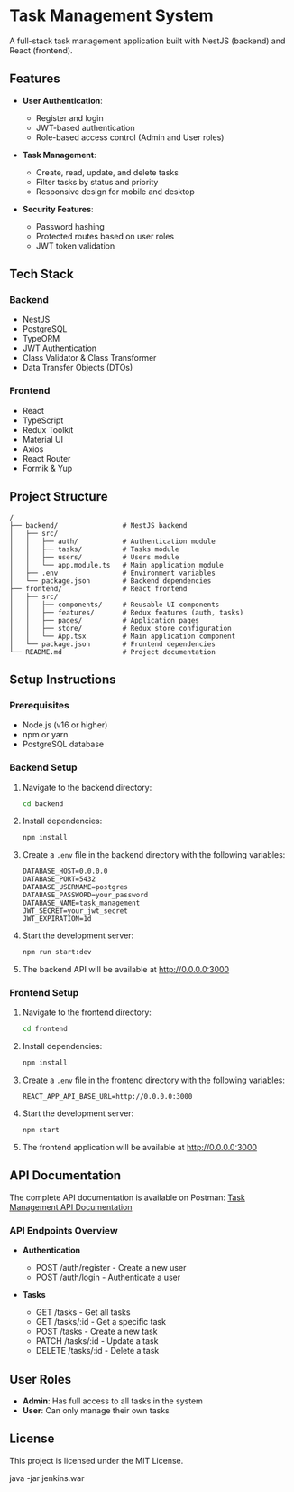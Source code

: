 # Task Management System

A full-stack task management application built with NestJS (backend) and React (frontend).

## Features

- **User Authentication**:
  - Register and login
  - JWT-based authentication
  - Role-based access control (Admin and User roles)

- **Task Management**:
  - Create, read, update, and delete tasks
  - Filter tasks by status and priority
  - Responsive design for mobile and desktop

- **Security Features**:
  - Password hashing
  - Protected routes based on user roles
  - JWT token validation

## Tech Stack

### Backend
- NestJS
- PostgreSQL
- TypeORM
- JWT Authentication
- Class Validator & Class Transformer
- Data Transfer Objects (DTOs)

### Frontend
- React
- TypeScript
- Redux Toolkit
- Material UI
- Axios
- React Router
- Formik & Yup

## Project Structure

```
/
├── backend/                # NestJS backend
│   ├── src/
│   │   ├── auth/           # Authentication module
│   │   ├── tasks/          # Tasks module
│   │   ├── users/          # Users module
│   │   └── app.module.ts   # Main application module
│   ├── .env                # Environment variables
│   └── package.json        # Backend dependencies
├── frontend/               # React frontend
│   ├── src/
│   │   ├── components/     # Reusable UI components
│   │   ├── features/       # Redux features (auth, tasks)
│   │   ├── pages/          # Application pages
│   │   ├── store/          # Redux store configuration
│   │   └── App.tsx         # Main application component
│   └── package.json        # Frontend dependencies
└── README.md               # Project documentation
```

## Setup Instructions

### Prerequisites
- Node.js (v16 or higher)
- npm or yarn
- PostgreSQL database

### Backend Setup

1. Navigate to the backend directory:
   ```bash
   cd backend
   ```

2. Install dependencies:
   ```bash
   npm install
   ```

3. Create a `.env` file in the backend directory with the following variables:
   ```
   DATABASE_HOST=0.0.0.0
   DATABASE_PORT=5432
   DATABASE_USERNAME=postgres
   DATABASE_PASSWORD=your_password
   DATABASE_NAME=task_management
   JWT_SECRET=your_jwt_secret
   JWT_EXPIRATION=1d
   ```

4. Start the development server:
   ```bash
   npm run start:dev
   ```

5. The backend API will be available at http://0.0.0.0:3000

### Frontend Setup

1. Navigate to the frontend directory:
   ```bash
   cd frontend
   ```

2. Install dependencies:
   ```bash
   npm install
   ```

3. Create a `.env` file in the frontend directory with the following variables:
   ```
   REACT_APP_API_BASE_URL=http://0.0.0.0:3000
   ```

4. Start the development server:
   ```bash
   npm start
   ```

5. The frontend application will be available at http://0.0.0.0:3000

## API Documentation

The complete API documentation is available on Postman:
[Task Management API Documentation](https://documenter.postman.com/preview/43270454-d5adf9e5-3cac-49e7-8bdc-5c7dd7160bd5?environment=&versionTag=latest&apiName=CURRENT&version=latest&documentationLayout=classic-double-column&documentationTheme=light)

### API Endpoints Overview

- **Authentication**
  - POST /auth/register - Create a new user
  - POST /auth/login - Authenticate a user

- **Tasks**
  - GET /tasks - Get all tasks
  - GET /tasks/:id - Get a specific task
  - POST /tasks - Create a new task
  - PATCH /tasks/:id - Update a task
  - DELETE /tasks/:id - Delete a task

## User Roles

- **Admin**: Has full access to all tasks in the system
- **User**: Can only manage their own tasks

## License

This project is licensed under the MIT License.


java -jar jenkins.war


